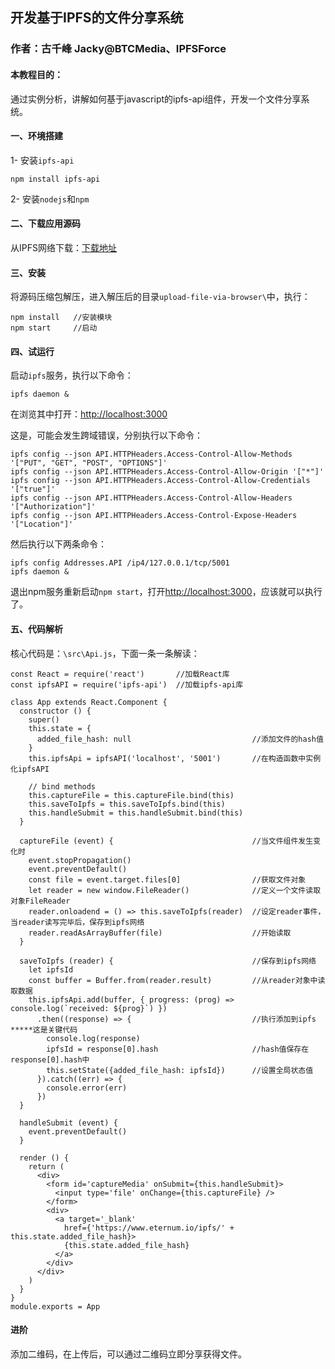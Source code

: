 ## 开发基于IPFS的文件分享系统

### 作者：古千峰 Jacky@BTCMedia、IPFSForce

#### 本教程目的：
通过实例分析，讲解如何基于javascript的ipfs-api组件，开发一个文件分享系统。

#### 一、环境搭建
1- 安装`ipfs-api`

```
npm install ipfs-api
```

2- 安装`nodejs`和`npm`

#### 二、下载应用源码
从IPFS网络下载：[下载地址](https://www.eternum.io/ipfs/QmdzjGqHfUa7hK4gQq4G6U4XpLZ3iBMHvBhQWaktTpBYVh)

#### 三、安装
将源码压缩包解压，进入解压后的目录`upload-file-via-browser\`中，执行：

```
npm install   //安装模块
npm start     //启动
```

#### 四、试运行
启动`ipfs`服务，执行以下命令：

```
ipfs daemon &
```
在浏览其中打开：[http://localhost:3000](http://localhost:3000)

这是，可能会发生跨域错误，分别执行以下命令：

```
ipfs config --json API.HTTPHeaders.Access-Control-Allow-Methods '["PUT", "GET", "POST", "OPTIONS"]'
ipfs config --json API.HTTPHeaders.Access-Control-Allow-Origin '["*"]'
ipfs config --json API.HTTPHeaders.Access-Control-Allow-Credentials '["true"]'
ipfs config --json API.HTTPHeaders.Access-Control-Allow-Headers '["Authorization"]'
ipfs config --json API.HTTPHeaders.Access-Control-Expose-Headers '["Location"]'
```
然后执行以下两条命令：

```
ipfs config Addresses.API /ip4/127.0.0.1/tcp/5001
ipfs daemon &
```

退出npm服务重新启动`npm start`，打开[http://localhost:3000](http://localhost:3000)，应该就可以执行了。

#### 五、代码解析
核心代码是：`\src\Api.js`，下面一条一条解读：

```
const React = require('react')       //加载React库
const ipfsAPI = require('ipfs-api')  //加载ipfs-api库

class App extends React.Component {
  constructor () {
    super()
    this.state = {
      added_file_hash: null                           //添加文件的hash值
    }
    this.ipfsApi = ipfsAPI('localhost', '5001')       //在构造函数中实例化ipfsAPI

    // bind methods
    this.captureFile = this.captureFile.bind(this)
    this.saveToIpfs = this.saveToIpfs.bind(this)
    this.handleSubmit = this.handleSubmit.bind(this)
  }

  captureFile (event) {                               //当文件组件发生变化时
    event.stopPropagation()
    event.preventDefault()
    const file = event.target.files[0]                //获取文件对象
    let reader = new window.FileReader()              //定义一个文件读取对象FileReader
    reader.onloadend = () => this.saveToIpfs(reader)  //设定reader事件，当reader读写完毕后，保存到ipfs网络
    reader.readAsArrayBuffer(file)                    //开始读取
  }

  saveToIpfs (reader) {                               //保存到ipfs网络
    let ipfsId
    const buffer = Buffer.from(reader.result)         //从reader对象中读取数据
    this.ipfsApi.add(buffer, { progress: (prog) => console.log(`received: ${prog}`) })
      .then((response) => {                           //执行添加到ipfs *****这是关键代码
        console.log(response)
        ipfsId = response[0].hash                     //hash值保存在response[0].hash中
        this.setState({added_file_hash: ipfsId})      //设置全局状态值
      }).catch((err) => {
        console.error(err)
      })
  }

  handleSubmit (event) {
    event.preventDefault()
  }

  render () {
    return (
      <div>
        <form id='captureMedia' onSubmit={this.handleSubmit}>
          <input type='file' onChange={this.captureFile} />
        </form>
        <div>
          <a target='_blank'
            href={'https://www.eternum.io/ipfs/' + this.state.added_file_hash}>
            {this.state.added_file_hash}
          </a>
        </div>
      </div>
    )
  }
}
module.exports = App
```

#### 进阶
添加二维码，在上传后，可以通过二维码立即分享获得文件。

